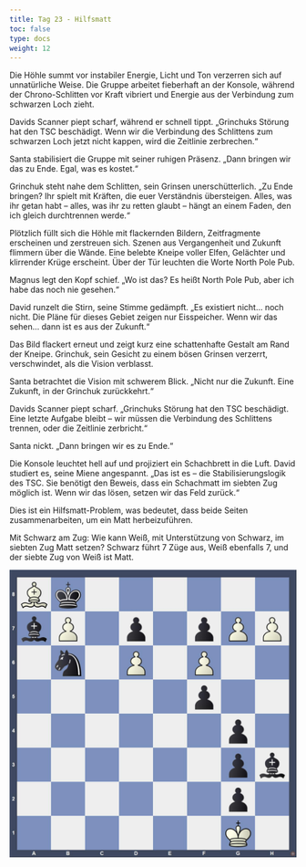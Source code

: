 ```yaml
---
title: Tag 23 - Hilfsmatt
toc: false
type: docs
weight: 12
---
```


Die Höhle summt vor instabiler Energie, Licht und Ton verzerren sich auf unnatürliche Weise. Die Gruppe arbeitet fieberhaft an der Konsole, während der Chrono-Schlitten vor Kraft vibriert und Energie aus der Verbindung zum schwarzen Loch zieht.

Davids Scanner piept scharf, während er schnell tippt. „Grinchuks Störung hat den TSC beschädigt. Wenn wir die Verbindung des Schlittens zum schwarzen Loch jetzt nicht kappen, wird die Zeitlinie zerbrechen.“

Santa stabilisiert die Gruppe mit seiner ruhigen Präsenz. „Dann bringen wir das zu Ende. Egal, was es kostet.“

Grinchuk steht nahe dem Schlitten, sein Grinsen unerschütterlich. „Zu Ende bringen? Ihr spielt mit Kräften, die euer Verständnis übersteigen. Alles, was ihr getan habt – alles, was ihr zu retten glaubt – hängt an einem Faden, den ich gleich durchtrennen werde.“

Plötzlich füllt sich die Höhle mit flackernden Bildern, Zeitfragmente erscheinen und zerstreuen sich. Szenen aus Vergangenheit und Zukunft flimmern über die Wände. Eine belebte Kneipe voller Elfen, Gelächter und klirrender Krüge erscheint. Über der Tür leuchten die Worte North Pole Pub.

Magnus legt den Kopf schief. „Wo ist das? Es heißt North Pole Pub, aber ich habe das noch nie gesehen.“

David runzelt die Stirn, seine Stimme gedämpft. „Es existiert nicht... noch nicht. Die Pläne für dieses Gebiet zeigen nur Eisspeicher. Wenn wir das sehen… dann ist es aus der Zukunft.“

Das Bild flackert erneut und zeigt kurz eine schattenhafte Gestalt am Rand der Kneipe. Grinchuk, sein Gesicht zu einem bösen Grinsen verzerrt, verschwindet, als die Vision verblasst.

Santa betrachtet die Vision mit schwerem Blick. „Nicht nur die Zukunft. Eine Zukunft, in der Grinchuk zurückkehrt.“

Davids Scanner piept scharf. „Grinchuks Störung hat den TSC beschädigt. Eine letzte Aufgabe bleibt – wir müssen die Verbindung des Schlittens trennen, oder die Zeitlinie zerbricht.“

Santa nickt. „Dann bringen wir es zu Ende.“

Die Konsole leuchtet hell auf und projiziert ein Schachbrett in die Luft. David studiert es, seine Miene angespannt. „Das ist es – die Stabilisierungslogik des TSC. Sie benötigt den Beweis, dass ein Schachmatt im siebten Zug möglich ist. Wenn wir das lösen, setzen wir das Feld zurück.“

Dies ist ein Hilfsmatt-Problem, was bedeutet, dass beide Seiten zusammenarbeiten, um ein Matt herbeizuführen.

Mit Schwarz am Zug: Wie kann Weiß, mit Unterstützung von Schwarz, im siebten Zug Matt setzen? Schwarz führt 7 Züge aus, Weiß ebenfalls 7, und der siebte Zug von Weiß ist Matt.

![Stellung Tag 23](/2024/day23.jpg "Bk6/bP1p1pPP/1n1P1P2/5p2/6p1/6pb/6p1/6K1 b - - 0 1")


